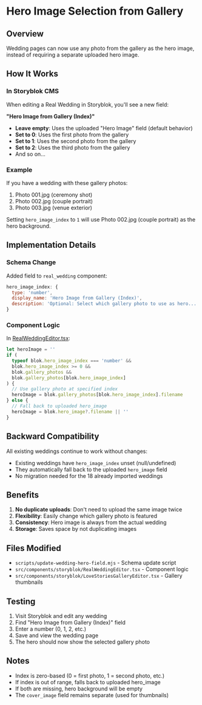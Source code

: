 # Hero Image Selection from Gallery

## Overview

Wedding pages can now use any photo from the gallery as the hero image, instead of requiring a separate uploaded hero image.

## How It Works

### In Storyblok CMS

When editing a Real Wedding in Storyblok, you'll see a new field:

**"Hero Image from Gallery (Index)"**

- **Leave empty**: Uses the uploaded "Hero Image" field (default behavior)
- **Set to 0**: Uses the first photo from the gallery
- **Set to 1**: Uses the second photo from the gallery
- **Set to 2**: Uses the third photo from the gallery
- And so on...

### Example

If you have a wedding with these gallery photos:
1. Photo 001.jpg (ceremony shot)
2. Photo 002.jpg (couple portrait)
3. Photo 003.jpg (venue exterior)

Setting `hero_image_index` to `1` will use Photo 002.jpg (couple portrait) as the hero background.

## Implementation Details

### Schema Change

Added field to `real_wedding` component:
```javascript
hero_image_index: {
  type: 'number',
  display_name: 'Hero Image from Gallery (Index)',
  description: 'Optional: Select which gallery photo to use as hero...'
}
```

### Component Logic

In [RealWeddingEditor.tsx](../src/components/storyblok/RealWeddingEditor.tsx:54-73):

```typescript
let heroImage = ''
if (
  typeof blok.hero_image_index === 'number' &&
  blok.hero_image_index >= 0 &&
  blok.gallery_photos &&
  blok.gallery_photos[blok.hero_image_index]
) {
  // Use gallery photo at specified index
  heroImage = blok.gallery_photos[blok.hero_image_index].filename
} else {
  // Fall back to uploaded hero_image
  heroImage = blok.hero_image?.filename || ''
}
```

## Backward Compatibility

All existing weddings continue to work without changes:
- Existing weddings have `hero_image_index` unset (null/undefined)
- They automatically fall back to the uploaded `hero_image` field
- No migration needed for the 18 already imported weddings

## Benefits

1. **No duplicate uploads**: Don't need to upload the same image twice
2. **Flexibility**: Easily change which gallery photo is featured
3. **Consistency**: Hero image is always from the actual wedding
4. **Storage**: Saves space by not duplicating images

## Files Modified

- `scripts/update-wedding-hero-field.mjs` - Schema update script
- `src/components/storyblok/RealWeddingEditor.tsx` - Component logic
- `src/components/storyblok/LoveStoriesGalleryEditor.tsx` - Gallery thumbnails

## Testing

1. Visit Storyblok and edit any wedding
2. Find "Hero Image from Gallery (Index)" field
3. Enter a number (0, 1, 2, etc.)
4. Save and view the wedding page
5. The hero should now show the selected gallery photo

## Notes

- Index is zero-based (0 = first photo, 1 = second photo, etc.)
- If index is out of range, falls back to uploaded hero_image
- If both are missing, hero background will be empty
- The `cover_image` field remains separate (used for thumbnails)
